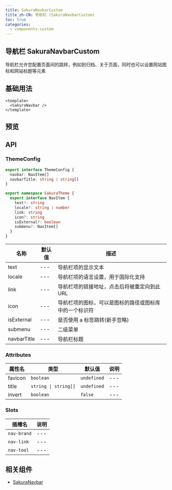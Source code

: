 ```yaml
---
title: SakuraNavbarCustom
title_zh-CN: 导航栏 (SakuraNavbarCustom)
toc: true
categories:
  - components-custom
---
```


## 导航栏 SakuraNavbarCustom

导航栏允许您配置页面间的跳转，例如到归档、关于页面，同时也可以设置网站图标和网站标题等元素

## 基础用法

```vue
<template>
  <SakuraNavbar />
</template>
```

## 预览

<SakuraNavbarPG />

## API

### ThemeConfig

```ts
export interface ThemeConfig {
  navbar: NavItem[]
  navbarTitle: string | string[]
}
```

``` ts
export namespace SakuraTheme {
  export interface NavItem {
    text?: string
    locale?: string | number
    link: string
    icon?: string
    isExternal?: boolean
    submenu?: NavItem[]
  }
}
```

| 名称 | 默认值 | 描述 |
| ---- | ---- | ---- |
| text | --- | 导航栏项的显示文本 |
| locale | --- | 导航栏项的语言设置，用于国际化支持 |
| link | --- | 导航栏项的链接地址，点击后将被重定向到此URL |
| icon | --- | 导航栏项的图标，可以是图标的路径或图标库中的一个标识符 |
| isExternal | --- | 是否使用 a 标签跳转(新手忽略) |
| submenu | --- | 二级菜单 |
| navbarTitle | --- | 导航栏标题 |

### Attributes

| 属性名 | 类型 | 默认值 | 说明 |
| --- | --- | --- | --- |
| favicon | `boolean` | `undefined` | --- |
| title | `string \| string[]` | `undefined` | --- |
| invert | `boolean` | `false` | --- |

### Slots

| 插槽名 | 说明 |
| --- | --- |
| `nav-brand` | --- |
| `nav-link` | --- |
| `nav-tool` | --- |

## 相关组件

- [SakuraNavbar](/components/SakuraNavbar)
